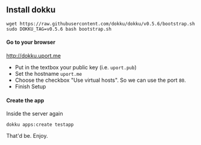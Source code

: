 ## Install dokku

```
wget https://raw.githubusercontent.com/dokku/dokku/v0.5.6/bootstrap.sh
sudo DOKKU_TAG=v0.5.6 bash bootstrap.sh
```

#### Go to your browser

http://dokku.uport.me

* Put in the textbox your public key (i.e. `uport.pub`)
* Set the hostname `uport.me`
* Choose the checkbox "Use virtual hosts". So we can use the port `80`.
* Finish Setup

#### Create the app

Inside the server again

```
dokku apps:create testapp
```

That'd be. Enjoy.
